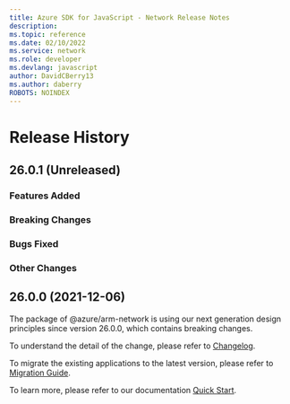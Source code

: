 ```yaml
---
title: Azure SDK for JavaScript - Network Release Notes
description: 
ms.topic: reference
ms.date: 02/10/2022
ms.service: network
ms.role: developer
ms.devlang: javascript
author: DavidCBerry13
ms.author: daberry
ROBOTS: NOINDEX
---
```

# Release History

## 26.0.1 (Unreleased)

### Features Added

### Breaking Changes

### Bugs Fixed

### Other Changes

## 26.0.0 (2021-12-06)

The package of @azure/arm-network is using our next generation design principles since version 26.0.0, which contains breaking changes.

To understand the detail of the change, please refer to [Changelog](https://aka.ms/js-track2-changelog).

To migrate the existing applications to the latest version, please refer to [Migration Guide](https://aka.ms/js-track2-migration-guide).

To learn more, please refer to our documentation [Quick Start](https://aka.ms/js-track2-quickstart).
